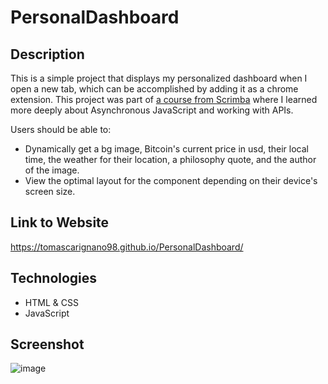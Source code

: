 # PersonalDashboard

## Description

This is a simple project that displays my personalized dashboard when I open a new tab, which can be accomplished by adding it as a chrome extension.
This project was part of [a course from Scrimba](https://scrimba.com/playlist/pLN39CN) where I learned more deeply about Asynchronous JavaScript
and working with APIs.

Users should be able to:

- Dynamically get a bg image, Bitcoin's current price in usd, their local time, the weather for their location, a philosophy quote, and the author of the image.
- View the optimal layout for the component depending on their device's screen size.

## Link to Website

https://tomascarignano98.github.io/PersonalDashboard/

## Technologies

- HTML & CSS
- JavaScript

## Screenshot

![image](https://user-images.githubusercontent.com/75227199/130287506-713dcc25-dd33-44cd-925f-ff14bf1dfe6f.png)
